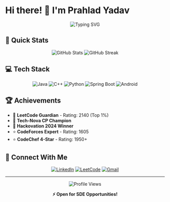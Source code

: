 # Hi there! 👋 I'm Prahlad Yadav

<div align="center">

![Typing SVG](https://readme-typing-svg.herokuapp.com?font=Fira+Code&size=22&duration=3000&pause=1000&color=00D9FF&center=true&vCenter=true&width=600&lines=Software+Engineer+%7C+CP+Champion;LeetCode+Guardian+%7C+Top+1%25;Android+Dev+%7C+Backend+Expert)

</div>

## 🚀 Quick Stats

<div align="center">

![GitHub Stats](https://github-readme-stats.vercel.app/api?username=Prahlad-07&show_icons=true&theme=tokyonight&hide_border=true&count_private=true)
![GitHub Streak](https://github-readme-streak-stats.herokuapp.com/?user=Prahlad-07&theme=tokyonight&hide_border=true)

</div>

## 💻 Tech Stack

<div align="center">

![Java](https://img.shields.io/badge/Java-ED8B00?style=for-the-badge&logo=java&logoColor=white)
![C++](https://img.shields.io/badge/C%2B%2B-00599C?style=for-the-badge&logo=c%2B%2B&logoColor=white)
![Python](https://img.shields.io/badge/Python-3776AB?style=for-the-badge&logo=python&logoColor=white)
![Spring Boot](https://img.shields.io/badge/Spring_Boot-6DB33F?style=for-the-badge&logo=spring-boot&logoColor=white)
![Android](https://img.shields.io/badge/Android-3DDC84?style=for-the-badge&logo=android&logoColor=white)

</div>

## 🏆 Achievements

- 🥇 **LeetCode Guardian** - Rating: 2140 (Top 1%)
- 🥇 **Tech-Nova CP Champion**
- 🥇 **Hackovation 2024 Winner**
- ⭐ **CodeForces Expert** - Rating: 1605
- ⭐ **CodeChef 4-Star** - Rating: 1950+

## 🔗 Connect With Me

<div align="center">

[![LinkedIn](https://img.shields.io/badge/LinkedIn-0077B5?style=for-the-badge&logo=linkedin&logoColor=white)](https://www.linkedin.com/in/prahlad-yadav-478040257/)
[![LeetCode](https://img.shields.io/badge/LeetCode-FFA116?style=for-the-badge&logo=leetcode&logoColor=white)](https://leetcode.com/Prahlad_07/)
[![Gmail](https://img.shields.io/badge/Gmail-EA4335?style=for-the-badge&logo=gmail&logoColor=white)](mailto:prahlady444@gmail.com)

</div>

---

<div align="center">

![Profile Views](https://komarev.com/ghpvc/?username=Prahlad-07&style=for-the-badge&color=00d9ff)

**⚡ Open for SDE Opportunities!**

</div>
